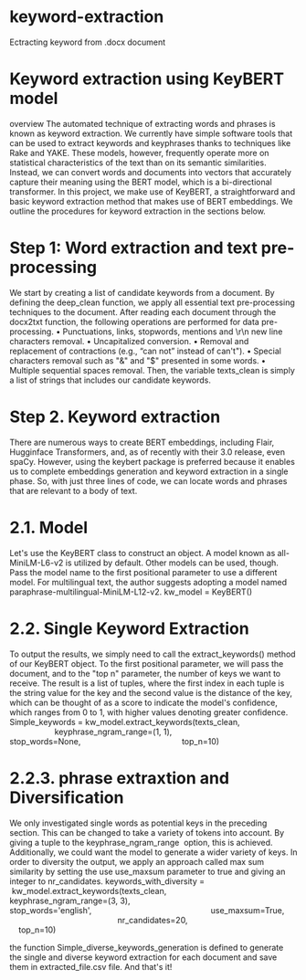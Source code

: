 # keyword-extraction
Ectracting keyword from .docx document


# Keyword extraction using KeyBERT model
overview
The automated technique of extracting words and phrases is known as keyword extraction. We currently have simple software tools that can be used to extract keywords and keyphrases thanks to techniques like Rake and YAKE. These models, however, frequently operate more on statistical characteristics of the text than on its semantic similarities. Instead, we can convert words and documents into vectors that accurately capture their meaning using the BERT model, which is a bi-directional transformer.
In this project, we make use of KeyBERT, a straightforward and basic keyword extraction method that makes use of BERT embeddings. We outline the procedures for keyword extraction in the sections below.

# Step 1: Word extraction and text pre-processing
We start by creating a list of candidate keywords from a document. By defining the deep_clean function, we apply all essential text pre-processing techniques to the document. After reading each document through the docx2txt function, the following operations are performed for data pre-processing.
    • Punctuations, links, stopwords, mentions and \r\n new line characters removal.
    • Uncapitalized conversion.
    • Removal and replacement of contractions (e.g., “can not” instead of can't").
    • Special characters removal such as "&" and "$" presented in some words.
    • Multiple sequential spaces removal.
Then, the variable texts_clean is simply a list of strings that includes our candidate keywords.

# Step 2. Keyword extraction
There are numerous ways to create BERT embeddings, including Flair, Hugginface Transformers, and, as of recently with their 3.0 release, even spaCy. However, using the keybert package is preferred because it enables us to complete embeddings generation and keyword extraction in a single phase. So, with just three lines of code, we can locate words and phrases that are relevant to a body of text.

# 2.1. Model
Let's use the KeyBERT class to construct an object. A model known as all-MiniLM-L6-v2 is utilized by default. Other models can be used, though. Pass the model name to the first positional parameter to use a different model. For multilingual text, the author suggests adopting a model named paraphrase-multilingual-MiniLM-L12-v2.
kw_model = KeyBERT()

# 2.2. Single Keyword Extraction
To output the results, we simply need to call the extract_keywords() method of our KeyBERT object. To the first positional parameter, we will pass the document, and to the "top n" parameter, the number of keys we want to receive.
The result is a list of tuples, where the first index in each tuple is the string value for the key and the second value is the distance of the key, which can be thought of as a score to indicate the model's confidence, which ranges from 0 to 1, with higher values denoting greater confidence.
Simple_keywords = kw_model.extract_keywords(texts_clean, 
                                            keyphrase_ngram_range=(1, 1), 
                                            stop_words=None, 
                                            top_n=10)

# 2.2.3. phrase extraxtion and Diversification
We only investigated single words as potential keys in the preceding section. This can be changed to take a variety of tokens into account. By giving a tuple to the keyphrase_ngram_range  option, this is achieved. Additionally, we could want the model to generate a wider variety of keys. In order to diversity the output, we apply an approach called max sum similarity by setting the use use_maxsum parameter to true and giving an integer to nr_candidates.
keywords_with_diversity =  kw_model.extract_keywords(texts_clean, 
                                                    keyphrase_ngram_range=(3, 3), 
                                                    stop_words='english',
                                                    use_maxsum=True, 
                                                    nr_candidates=20, 
                                                    top_n=10)

the function Simple_diverse_keywords_generation is defined to generate the single and diverse keyword extraction for each document and save them in extracted_file.csv file. And that's it!

